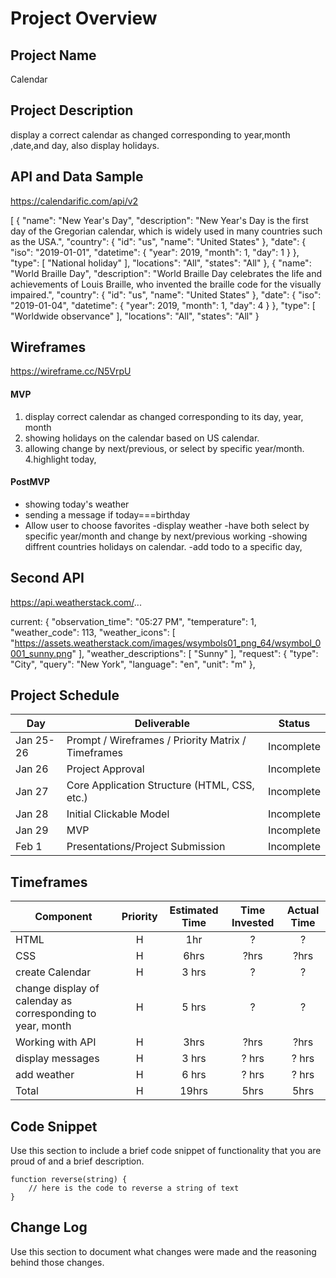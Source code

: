 # Project Overview

## Project Name
Calendar

## Project Description
display a correct calendar as changed corresponding to year,month ,date,and day, also display holidays.

## API and Data Sample
https://calendarific.com/api/v2

[
      {
         "name": "New Year's Day",
        "description": "New Year's Day is the first day of the Gregorian calendar, which is widely used in many countries such as the USA.",
        "country": {
          "id": "us",
          "name": "United States"
        },
        "date": {
          "iso": "2019-01-01",
          "datetime": {
            "year": 2019,
            "month": 1,
            "day": 1
          }
        },
        "type": [
          "National holiday"
        ],
        "locations": "All",
        "states": "All"
      },
      {
        "name": "World Braille Day",
        "description": "World Braille Day celebrates the life and achievements of Louis Braille, who invented the braille code for the visually impaired.",
        "country": {
          "id": "us",
          "name": "United States"
        },
        "date": {
          "iso": "2019-01-04",
          "datetime": {
            "year": 2019,
            "month": 1,
            "day": 4
          }
        },
        "type": [
          "Worldwide observance"
        ],
        "locations": "All",
        "states": "All"
      }


## Wireframes

https://wireframe.cc/N5VrpU

#### MVP 

1. display correct calendar as changed corresponding to its day, year, month 
2. showing holidays on the calendar based on US calendar.
3. allowing change by next/previous, or select by specific year/month.
4.highlight today,


#### PostMVP  

- showing today's weather 
- sending a message if today===birthday
- Allow user to choose favorites 
-display weather
-have both select by specific year/month and change by next/previous working
-showing diffrent countries holidays on calendar.
-add todo to a specific day,

## Second API

https://api.weatherstack.com/...

current: {
    "observation_time": "05:27 PM",
    "temperature": 1,
    "weather_code": 113,
    "weather_icons": [
      "https://assets.weatherstack.com/images/wsymbols01_png_64/wsymbol_0001_sunny.png"
    ],
    "weather_descriptions": [
      "Sunny"
    ],
		"request": {
    "type": "City",
    "query": "New York",
    "language": "en",
    "unit": "m"
  },

## Project Schedule



|  Day | Deliverable | Status
|---|---| ---|
|Jan 25-26| Prompt / Wireframes / Priority Matrix / Timeframes | Incomplete
|Jan 26| Project Approval | Incomplete
|Jan 27| Core Application Structure (HTML, CSS, etc.) | Incomplete
|Jan 28| Initial Clickable Model  | Incomplete
|Jan 29| MVP | Incomplete
|Feb 1| Presentations/Project Submission | Incomplete



## Timeframes



| Component | Priority | Estimated Time | Time Invested | Actual Time |
| --- | :---: |  :---: | :---: | :---: |
|HTML | H | 1hr | ? | ? |
| CSS | H | 6hrs| ?hrs | ?hrs |
|create Calendar | H | 3 hrs | ? | ? |
| change display of calenday as corresponding to year, month | H | 5 hrs | ? | ? |
| Working with API | H | 3hrs| ?hrs | ?hrs |
| display messages | H | 3 hrs | ? hrs | ? hrs |
| add weather | H | 6 hrs | ? hrs | ? hrs |
| Total | H | 19hrs| 5hrs | 5hrs |

## Code Snippet

Use this section to include a brief code snippet of functionality that you are proud of and a brief description.  

```
function reverse(string) {
	// here is the code to reverse a string of text
}
```

## Change Log
 Use this section to document what changes were made and the reasoning behind those changes.  
